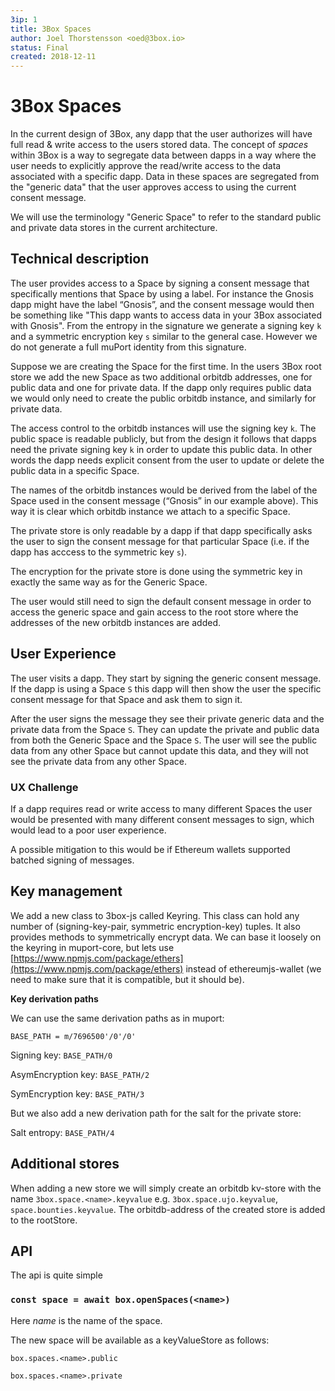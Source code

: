 ```yaml
---
3ip: 1
title: 3Box Spaces
author: Joel Thorstensson <oed@3box.io>
status: Final
created: 2018-12-11
---
```


# 3Box Spaces

In the current design of 3Box, any dapp that the user authorizes will have full read & write access to the users stored data. The concept of *spaces* within 3Box is a way to segregate data between dapps in a way where the user needs to explicitly approve the read/write access to the data associated with a specific dapp. Data in these spaces are segregated from the "generic data" that the user approves access to using the current consent message.

We will use the terminology "Generic Space" to refer to the standard public and private data stores in the current architecture.

## Technical description

The user provides access to a Space by signing a consent message that specifically mentions that Space by using a label. For instance the Gnosis dapp might have the label “Gnosis”, and the consent message would then be something like "This dapp wants to access data in your 3Box associated with Gnosis". From the entropy in the signature we generate a signing key `k` and a symmetric encryption key `s` similar to the general case. However we do not generate a full muPort identity from this signature.

Suppose we are creating the Space for the first time. In the users 3Box root store we add the new Space as two additional orbitdb addresses, one for public data and one for private data.  If the dapp only requires public data we would only need to create the public orbitdb instance, and similarly for private data.

The access control to the orbitdb instances will use the signing key `k`. The public space is readable publicly, but from the design it follows that dapps need the private signing key `k` in order to update this public data. In other words the dapp needs explicit consent from the user to update or delete the public data in a specific Space.

The names of the orbitdb instances would be derived from the label of the Space used in the consent message (“Gnosis” in our example above). This way it is clear which orbitdb instance we attach to a specific Space.

The private store is only readable by a dapp if that dapp specifically asks the user to sign the consent message for that particular Space (i.e. if the dapp has acccess to the symmetric key `s`).

The encryption for the private store is done using the symmetric key in exactly the same way as for the Generic Space.

The user would still need to sign the default consent message in order to access the generic space and gain access to the root store where the addresses of the new orbitdb instances are added.

## User Experience

The user visits a dapp. They start by signing the generic consent message. If the dapp is using a Space `S` this dapp will then show the user the specific consent message for that Space and ask them to sign it.

After the user signs the message they see their private generic data and the private data from the Space `S`. They can update the private and public data from both the Generic Space and the Space `S`. The user will see the public data from any other Space but cannot update this data, and they will not see the private data from any other Space.

### UX Challenge

If a dapp requires read or write access to many different Spaces the user would be presented with  many different consent messages to sign, which would lead to a poor user experience.

A possible mitigation to this would be if Ethereum wallets supported batched signing of messages.

## Key management

We add a new class to 3box-js called Keyring. This class can hold any number of (signing-key-pair, symmetric encryption-key) tuples. It also provides methods to symmetrically encrypt data. We can base it loosely on the keyring in muport-core, but lets use [https://www.npmjs.com/package/ethers](https://www.npmjs.com/package/ethers) instead of ethereumjs-wallet (we need to make sure that it is compatible, but it should be).

**Key derivation paths**

We can use the same derivation paths as in muport:

`BASE_PATH = m/7696500'/0'/0'`

Signing key: `BASE_PATH/0`

AsymEncryption key: `BASE_PATH/2`

SymEncryption key: `BASE_PATH/3`

But we also add a new derivation path for the salt for the private store:

Salt entropy: `BASE_PATH/4`

## Additional stores

When adding a new store we will simply create an orbitdb kv-store with the name `3box.space.<name>.keyvalue` e.g. `3box.space.ujo.keyvalue`, `space.bounties.keyvalue`. The orbitdb-address of the created store is added to the rootStore.


## API

The api is quite simple

### `const space = await box.openSpaces(<name>)`

Here *name* is the name of the space.

The new space will be available as a keyValueStore as follows:

`box.spaces.<name>.public`

`box.spaces.<name>.private`



